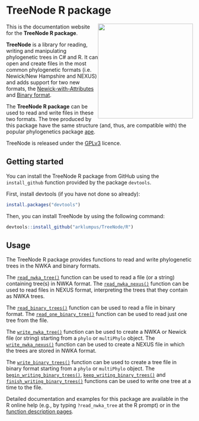 # TreeNode R package

<div style="float:right"><img src="../Logo.svg" width="256"></div>

This is the documentation website for the __TreeNode R package__.

__TreeNode__ is a library for reading, writing and manipulating phylogenetic trees in C# and R. It can open and create files in the most common phylogenetic formats (i.e. Newick/New Hampshire and NEXUS) and adds support for two new formats, the [Newick-with-Attributes](https://github.com/arklumpus/TreeNode/blob/master/NWKA.md) and [Binary format](https://github.com/arklumpus/TreeNode/blob/master/BinaryTree.md).

The __TreeNode R package__ can be used to read and write files in these two formats. The tree produced by this package have the same structure (and, thus, are compatible with) the popular phylogenetics package [ape](https://cran.r-project.org/web/packages/ape/index.html).

TreeNode is released under the [GPLv3](https://www.gnu.org/licenses/gpl-3.0.html) licence.

## Getting started

You can install the TreeNode R package from GitHub using the `install_github` function provided by the package `devtools`.

First, install devtools (if you have not done so already):

```R
install.packages("devtools")
```

Then, you can install TreeNode by using the following command:

```R
devtools::install_github("arklumpus/TreeNode/R")
```

## Usage

The TreeNode R package provides functions to read and write phylogenetic trees in the NWKA and binary formats.

The [`read_nwka_tree()`](https://arklumpus.github.io/TreeNode/R/reference/read_nwka_tree.html) function can be used to read a file (or a string) containing tree(s) in NWKA format. The [`read_nwka_nexus()`](https://arklumpus.github.io/TreeNode/R/reference/read_nwka_nexus.html) function can be used to read files in NEXUS format, interpreting the trees that they contain as NWKA trees.

The [`read_binary_trees()`](https://arklumpus.github.io/TreeNode/R/reference/read_binary_trees.html) function can be used to read a file in binary format. The [`read_one_binary_tree()`](https://arklumpus.github.io/TreeNode/R/reference/read_one_binary_tree.html) function can be used to read just one tree from the file.

The [`write_nwka_tree()`](https://arklumpus.github.io/TreeNode/R/reference/write_nwka_tree.html) function can be used to create a NWKA or Newick file (or string) starting from a `phylo` or `multiPhylo` object. The [`write_nwka_nexus()`](https://arklumpus.github.io/TreeNode/R/reference/write_nwka_nexus.html) function can be used to create a NEXUS file in which the trees are stored in NWKA format.

The [`write_binary_trees()`](https://arklumpus.github.io/TreeNode/R/reference/write_binary_trees.html) function can be used to create a tree file in binary format starting from a `phylo` or `multiPhylo` object. The [`begin_writing_binary_trees()`](https://arklumpus.github.io/TreeNode/R/reference/begin_writing_binary_trees.html), [`keep_writing_binary_trees()`](https://arklumpus.github.io/TreeNode/R/reference/keep_writing_binary_trees.html) and [`finish_writing_binary_trees()`](https://arklumpus.github.io/TreeNode/R/reference/finish_writing_binary_trees.html) functions can be used to write one tree at a time to the file.

Detailed documentation and examples for this package are available in the R online help (e.g., by typing `?read_nwka_tree` at the R prompt) or in the [function description pages](reference).

